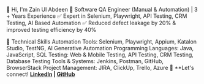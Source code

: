 👋 Hi, I'm Zain Ul Abdeen
🚀 Software QA Engineer (Manual & Automation) | 3 + Years Experience
✅ Expert in Selenium, Playwright, API Testing, CRM Testing, AI Based Automation
✅ Reduced defect leakage by 20% & improved testing efficiency by 40%

🔧 Technical Skills
Automation Tools: Selenium, Playwright, Appium, Katalon Studio, TestNG, AI Generative Automation
Programming Languages: Java, JavaScript, SQL
Testing: Web & Mobile Testing, API Testing, CRM Testing, Database Testing
Tools & Systems: Jenkins, Postman, GitHub, BrowserStack
Project Management: JIRA, ClickUp, Trello, Azure
📌 **Let's connect! 
**[LinkedIn](https://www.linkedin.com/in/zain-rana1/) | [GitHub](https://github.com/ZainTest0821)**  
